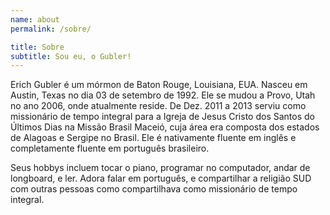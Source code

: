 ```yaml
---
name: about
permalink: /sobre/

title: Sobre
subtitle: Sou eu, o Gubler!
---
```

Erich Gubler é um mórmon de Baton Rouge, Louisiana, EUA. Nasceu em Austin, Texas no dia 03 de setembro de 1992. Ele se mudou a Provo, Utah no ano 2006, onde atualmente reside. De Dez. 2011 a 2013 serviu como missionário de tempo integral para a Igreja de Jesus Cristo dos Santos do Últimos Dias na Missão Brasil Maceió, cuja área era composta dos estados de Alagoas e Sergipe no Brasil. Ele é nativamente fluente em inglês e completamente fluente em português brasileiro.

Seus hobbys incluem tocar o piano, programar no computador, andar de longboard, e ler. Adora falar em português, e compartilhar a religião SUD com outras pessoas como compartilhava como missionário de tempo integral.
